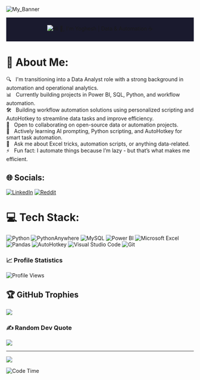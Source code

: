 ![My_Banner](https://user-images.githubusercontent.com/74038190/225813708-98b745f2-7d22-48cf-9150-083f1b00d6c9.gif)

<!-- Typing Intro -->
<div align="center" style="background-color:#1a1a2e; padding: 20px;">
  <img src="https://readme-typing-svg.herokuapp.com?font=Ubuntu&weight=700&size=40&pause=1000&color=E6F7E0&background=1a1a2e00&center=true&width=500&height=75&lines=Hi+%F0%9F%91%8B%2C+I'm+Yoghesh;Data+%26+Automation+%E2%98%95" alt="Hi 👋, I'm Yoghesh | Data & Automation ☕">
</div>

# 💫 About Me:
🔍 &nbsp; I'm transitioning into a Data Analyst role with a strong background in automation and operational analytics.\
📊 &nbsp; Currently building projects in Power BI, SQL, Python, and workflow automation.\
🛠️ &nbsp; Building workflow automation solutions using personalized scripting and AutoHotkey to streamline data tasks and improve efficiency.\
🤝 &nbsp; Open to collaborating on open-source data or automation projects.\
🧠 &nbsp; Actively learning AI prompting, Python scripting, and AutoHotkey for smart task automation.\
💬 &nbsp; Ask me about Excel tricks, automation scripts, or anything data-related.\
⚡ &nbsp; Fun fact: I automate things because I’m lazy - but that’s what makes me efficient.

## 🌐 Socials:
[![LinkedIn](https://img.shields.io/static/v1.svg?label=LinkedIn&message=yoghesh-vm&logo=linkedin&style=flat&color=0A66C2)](https://www.linkedin.com/in/yoghesh-vm-39568639/)  [![Reddit](https://img.shields.io/badge/Reddit-%23FF4500.svg?logo=Reddit&logoColor=white)](https://www.reddit.com/u/Autonomo369/s/ajjubF4OmX)


# 💻 Tech Stack:
![Python](https://img.shields.io/badge/python-3670A0?style=for-the-badge&logo=python&logoColor=ffdd54) ![PythonAnywhere](https://img.shields.io/badge/pythonanywhere-%232F9FD7.svg?style=for-the-badge&logo=pythonanywhere&logoColor=151515) ![MySQL](https://img.shields.io/badge/MySQL-005C84?style=for-the-badge&logo=mysql&logoColor=white) ![Power BI](https://img.shields.io/badge/Power%20BI-F2C811?style=for-the-badge&logo=powerbi&logoColor=black) ![Microsoft Excel](https://img.shields.io/badge/Excel-217346?style=for-the-badge&logo=microsoft-excel&logoColor=white) ![Pandas](https://img.shields.io/badge/pandas-150458?style=for-the-badge&logo=pandas&logoColor=white) ![AutoHotkey](https://img.shields.io/badge/AutoHotkey-334455?style=for-the-badge) ![Visual Studio Code](https://img.shields.io/badge/VS%20Code-007ACC?style=for-the-badge&logo=visual-studio-code&logoColor=white) ![Git](https://img.shields.io/badge/Git-F05032?style=for-the-badge&logo=git&logoColor=white)

### 📈 Profile Statistics  
![Profile Views](https://komarev.com/ghpvc/?username=wsnh2022&label=Profile%20views&color=0e75b6&style=flat)

## 🏆 GitHub Trophies
![](https://github-profile-trophy.vercel.app/?username=Wsnh&theme=onedark&no-frame=true&no-bg=true&margin-w=4)

### ✍️ Random Dev Quote
![](https://quotes-github-readme.vercel.app/api?type=horizontal&theme=radical)

---
[![](https://visitcount.itsvg.in/api?id=Wsnh&icon=0&color=13)](https://visitcount.itsvg.in)

![Code Time](http://img.shields.io/badge/Code%20Time-542%20hrs%2035%20mins-blue)

<!-- Proudly created with GPRM ( https://gprm.itsvg.in ) -->

<!-- NOT GOOD ENOUGH
# 📊 GitHub Stats:
![](https://github-readme-stats.vercel.app/api?username=Wsnh&theme=github_dark&hide_border=false&include_all_commits=false&count_private=false)<br/>
![](https://github-readme-streak-stats.herokuapp.com/?user=Wsnh&theme=github_dark&hide_border=false)<br/>
![](https://github-readme-stats.vercel.app/api/top-langs/?username=Wsnh&theme=github_dark&hide_border=false&include_all_commits=false&count_private=false&layout=compact)
-->
